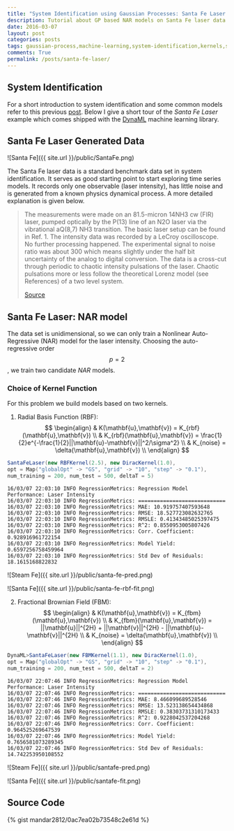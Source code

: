 ```yaml
---
title: "System Identification using Gaussian Processes: Santa Fe Laser Data Set"
description: Tutorial about GP based NAR models on Santa Fe laser data using DynaML
date: 2016-03-07
layout: post
categories: posts
tags: gaussian-process,machine-learning,system-identification,kernels,santa-fe-laser
comments: True
permalink: /posts/santa-fe-laser/
---
```


## System Identification
For a short introduction to system identification and some common models refer to this previous [post](/posts/lssvm-power-plant). Below I give a short tour of the _Santa Fe Laser_ example which comes shipped with the [DynaML](https://github.com/mandar2812/DynaML) machine learning library.

## Santa Fe Laser Generated Data 

![Santa Fe]({{ site.url }}/public/SantaFe.png)

The Santa Fe laser data is a standard benchmark data set in system identification. It serves as good starting point to start exploring time series models. It records only one observable (laser intensity), has little noise and is generated from a known physics dynamical process. A more detailed explanation is given below.

>The measurements were made on an 81.5-micron 14NH3 cw (FIR) laser, pumped optically by the P(13) line of an N2O laser via the vibrational aQ(8,7) NH3 transition. The basic laser setup can be found in Ref. 1. The intensity data was recorded by a LeCroy oscilloscope. No further processing happened. The experimental signal to noise ratio was about 300 which means slightly under the half bit uncertainty of the analog to digital conversion. The data is a cross-cut through periodic to chaotic intensity pulsations of the laser. Chaotic pulsations more or less follow the theoretical Lorenz model (see References) of a two level system.
>
>[Source](http://www-psych.stanford.edu/~andreas/Time-Series/SantaFe.html)

## Santa Fe Laser: NAR model

The data set is unidimensional, so we can only train a Nonlinear Auto-Regressive (NAR) model for the laser intensity. Choosing the auto-regressive order $$ p = 2 $$, we train two candidate _NAR_ models.

### Choice of Kernel Function

For this problem we build models based on two kernels.

1. Radial Basis Function (RBF):
$$
	\begin{align}
		& K(\mathbf{u},\mathbf{v}) = K_{rbf}(\mathbf{u},\mathbf{v}) \\
		& K_{rbf}(\mathbf{u},\mathbf{v}) =  \frac{1}{2}e^{-\frac{1}{2}||\mathbf{u}-\mathbf{v}||^2/\sigma^2} \\
		& K_{noise} = \delta(\mathbf{u},\mathbf{v}) \\
	\end{align}
$$

```scala
SantaFeLaser(new RBFKernel(2.5), new DiracKernel(1.0),
opt = Map("globalOpt" -> "GS", "grid" -> "10", "step" -> "0.1"),
num_training = 200, num_test = 500, deltaT = 5)
```

```
16/03/07 22:03:10 INFO RegressionMetrics: Regression Model Performance: Laser Intensity
16/03/07 22:03:10 INFO RegressionMetrics: ============================
16/03/07 22:03:10 INFO RegressionMetrics: MAE: 10.919757407593648
16/03/07 22:03:10 INFO RegressionMetrics: RMSE: 18.527723082632765
16/03/07 22:03:10 INFO RegressionMetrics: RMSLE: 0.41343485025397475
16/03/07 22:03:10 INFO RegressionMetrics: R^2: 0.8550953005807426
16/03/07 22:03:10 INFO RegressionMetrics: Corr. Coefficient: 0.928916961722154
16/03/07 22:03:10 INFO RegressionMetrics: Model Yield: 0.6597256758459964
16/03/07 22:03:10 INFO RegressionMetrics: Std Dev of Residuals: 18.1615168822832
```

![Steam Fe]({{ site.url }}/public/santa-fe-pred.png)

![Santa Fe]({{ site.url }}/public/santa-fe-rbf-fit.png)


2. Fractional Brownian Field (FBM):
$$
	\begin{align}
		& K(\mathbf{u},\mathbf{v}) = K_{fbm}(\mathbf{u},\mathbf{v}) \\
		& K_{fbm}(\mathbf{u},\mathbf{v}) = ||\mathbf{u}||^{2H} + ||\mathbf{v}||^{2H} - ||\mathbf{u}-\mathbf{v}||^{2H} \\
		& K_{noise} = \delta(\mathbf{u},\mathbf{v}) \\
	\end{align}
$$

```scala
DynaML>SantaFeLaser(new FBMKernel(1.1), new DiracKernel(1.0),
opt = Map("globalOpt" -> "GS", "grid" -> "10", "step" -> "0.1"),
num_training = 200, num_test = 500, deltaT = 2)
```

```
16/03/07 22:07:46 INFO RegressionMetrics: Regression Model Performance: Laser Intensity
16/03/07 22:07:46 INFO RegressionMetrics: ============================
16/03/07 22:07:46 INFO RegressionMetrics: MAE: 8.466099689528546
16/03/07 22:07:46 INFO RegressionMetrics: RMSE: 13.523138654434868
16/03/07 22:07:46 INFO RegressionMetrics: RMSLE: 0.38303731310173433
16/03/07 22:07:46 INFO RegressionMetrics: R^2: 0.9228042537204268
16/03/07 22:07:46 INFO RegressionMetrics: Corr. Coefficient: 0.964525269647539
16/03/07 22:07:46 INFO RegressionMetrics: Model Yield: 0.7656581073289345
16/03/07 22:07:46 INFO RegressionMetrics: Std Dev of Residuals: 14.742253950108552
```

![Steam Fe]({{ site.url }}/public/santafe-pred.png)

![Santa Fe]({{ site.url }}/public/santafe-fit.png)

## Source Code

{% gist mandar2812/0ac7ea02b73548c2e61d %}
